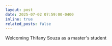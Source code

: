 ```yaml
---
layout: post
date: 2025-07-02 07:59:00-0400
inline: true
related_posts: false
---
```


Welcoming Thifany Souza as a master's student